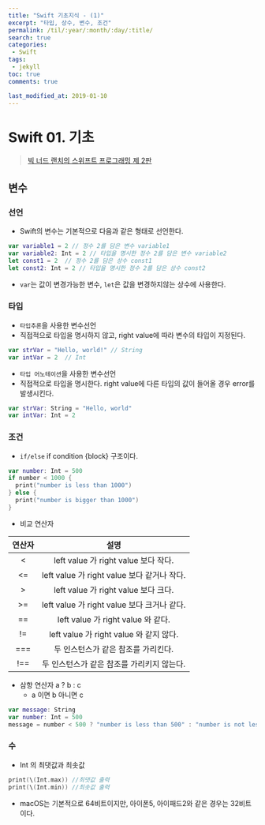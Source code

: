 ```yaml
---
title: "Swift 기초지식 - (1)"
excerpt: "타입, 상수, 변수, 조건"
permalink: /til/:year/:month/:day/:title/
search: true
categories:
 - Swift
tags:
 - jekyll
toc: true
comments: true

last_modified_at: 2019-01-10
---
```


# Swift 01. 기초
> [빅 너드 랜치의 스위프트 프로그래밍 제 2판](https://forums.bignerdranch.com/c/swift-programming-the-big-nerd-ranch-guide)  

## 변수

### 선언
- Swift의 변수는 기본적으로 다음과 같은 형태로 선언한다.
```swift
var variable1 = 2 // 정수 2를 담은 변수 variable1
var variable2: Int = 2 // 타입을 명시한 정수 2를 담은 변수 variable2
let const1 = 2  // 정수 2를 담은 상수 const1
let const2: Int = 2 // 타입을 명시한 정수 2를 담은 상수 const2
```
- `var`는 값이 변경가능한 변수, `let`은 값을 변경하지않는 상수에 사용한다.  

### 타입
- `타입추론`을 사용한 변수선언   
- 직접적으로 타입을 명시하지 않고, right value에 따라 변수의 타입이 지정된다.
```swift
var strVar = "Hello, world!" // String  
var intVar = 2  // Int
```
- `타입 어노테이션`을 사용한 변수선언  
- 직접적으로 타입을 명시한다. right value에 다른 타입의 값이 들어올 경우 error를 발생시킨다.
```swift
var strVar: String = "Hello, world"  
var intVar: Int = 2
```

### 조건
- `if/else` if condition {block} 구조이다.  
```swift
var number: Int = 500
if number < 1000 {
  print("number is less than 1000")
} else {
  print("number is bigger than 1000")
}
```
- 비교 연산자  

연산자 | 설명  
:-------: | :--------:  
\< | left value 가 right value 보다 작다.  
\<= | left value 가 right value 보다 같거나 작다.  
\> | left value 가 right value 보다 크다.  
\>= | left value 가 right value 보다 크거나 같다.  
== | left value 가 right value 와 같다.  
!= | left value 가 right value 와 같지 않다.  
=== | 두 인스턴스가 같은 참조를 가리킨다.  
!== | 두 인스턴스가 같은 참조를 가리키지 않는다.  

- 삼항 연산자 a ? b : c
  - a 이면 b 아니면 c  
```swift
var message: String
var number: Int = 500
message = number < 500 ? "number is less than 500" : "number is not less than 500"
```  

### 수

- Int 의 최댓값과 최솟값  
```swift
print(\(Int.max)) //최댓값 출력
print(\(Int.min)) //최솟값 출력
```  
- macOS는 기본적으로 64비트이지만, 아이폰5, 아이패드2와 같은 경우는 32비트이다.  


